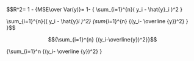 $$R^2= 1 - {MSE\over Var(y)}= 1- { \sum_{i=1}^{n}( y_i - \hat{y}_i )^2 }




\sum_{i=1}^{n}{( y_i - \hat{y}_i )^2} {sum_{i=1}^{n} {(y_i- \overline {y})^2} }  }$$

$${\sum_{i=1}^{n} {(y_i-\overline{y})^2}}$$


 {\sum_{i=1}^n {(y_i- \overline {y})^2} }


